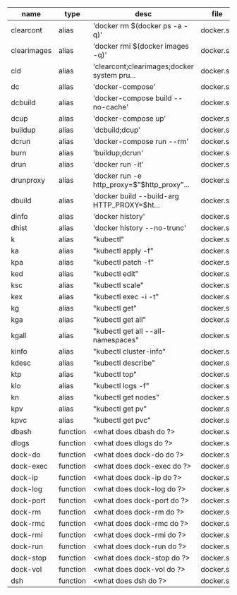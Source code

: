 | name        |  type     |  desc                                        |  file      |  note |
| ----------- | --------- | -------------------------------------------- | ---------- | ----- |
| clearcont   |  alias    |  'docker rm $(docker ps -a -q)'              |  docker.sh |  <->  |
| clearimages |  alias    |  'docker rmi $(docker images -q)'            |  docker.sh |  <->  |
| cld         |  alias    |  'clearcont;clearimages;docker system pru... |  docker.sh |  <->  |
| dc          |  alias    |  'docker-compose'                            |  docker.sh |  <->  |
| dcbuild     |  alias    |  'docker-compose build --no-cache'           |  docker.sh |  <->  |
| dcup        |  alias    |  'docker-compose up'                         |  docker.sh |  <->  |
| buildup     |  alias    |  'dcbuild;dcup'                              |  docker.sh |  <->  |
| dcrun       |  alias    |  'docker-compose run --rm'                   |  docker.sh |  <->  |
| burn        |  alias    |  'buildup;dcrun'                             |  docker.sh |  <->  |
| drun        |  alias    |  'docker run -it'                            |  docker.sh |  <->  |
| drunproxy   |  alias    |  'docker run -e http_proxy=$"$http_proxy"... |  docker.sh |  <->  |
| dbuild      |  alias    |  'docker build --build-arg HTTP_PROXY=$ht... |  docker.sh |  <->  |
| dinfo       |  alias    |  'docker history'                            |  docker.sh |  <->  |
| dhist       |  alias    |  'docker history --no-trunc'                 |  docker.sh |  <->  |
| k           |  alias    |  "kubectl"                                   |  docker.sh |  <->  |
| ka          |  alias    |  "kubectl apply -f"                          |  docker.sh |  <->  |
| kpa         |  alias    |  "kubectl patch -f"                          |  docker.sh |  <->  |
| ked         |  alias    |  "kubectl edit"                              |  docker.sh |  <->  |
| ksc         |  alias    |  "kubectl scale"                             |  docker.sh |  <->  |
| kex         |  alias    |  "kubectl exec -i -t"                        |  docker.sh |  <->  |
| kg          |  alias    |  "kubectl get"                               |  docker.sh |  <->  |
| kga         |  alias    |  "kubectl get all"                           |  docker.sh |  <->  |
| kgall       |  alias    |  "kubectl get all --all-namespaces"          |  docker.sh |  <->  |
| kinfo       |  alias    |  "kubectl cluster-info"                      |  docker.sh |  <->  |
| kdesc       |  alias    |  "kubectl describe"                          |  docker.sh |  <->  |
| ktp         |  alias    |  "kubectl top"                               |  docker.sh |  <->  |
| klo         |  alias    |  "kubectl logs -f"                           |  docker.sh |  <->  |
| kn          |  alias    |  "kubectl get nodes"                         |  docker.sh |  <->  |
| kpv         |  alias    |  "kubectl get pv"                            |  docker.sh |  <->  |
| kpvc        |  alias    |  "kubectl get pvc"                           |  docker.sh |  <->  |
| dbash       |  function |  <what does dbash do ?>                      |  docker.sh |  <->  |
| dlogs       |  function |  <what does dlogs do ?>                      |  docker.sh |  <->  |
| dock-do     |  function |  <what does dock-do do ?>                    |  docker.sh |  <->  |
| dock-exec   |  function |  <what does dock-exec do ?>                  |  docker.sh |  <->  |
| dock-ip     |  function |  <what does dock-ip do ?>                    |  docker.sh |  <->  |
| dock-log    |  function |  <what does dock-log do ?>                   |  docker.sh |  <->  |
| dock-port   |  function |  <what does dock-port do ?>                  |  docker.sh |  <->  |
| dock-rm     |  function |  <what does dock-rm do ?>                    |  docker.sh |  <->  |
| dock-rmc    |  function |  <what does dock-rmc do ?>                   |  docker.sh |  <->  |
| dock-rmi    |  function |  <what does dock-rmi do ?>                   |  docker.sh |  <->  |
| dock-run    |  function |  <what does dock-run do ?>                   |  docker.sh |  <->  |
| dock-stop   |  function |  <what does dock-stop do ?>                  |  docker.sh |  <->  |
| dock-vol    |  function |  <what does dock-vol do ?>                   |  docker.sh |  <->  |
| dsh         |  function |  <what does dsh do ?>                        |  docker.sh |  <->  |
